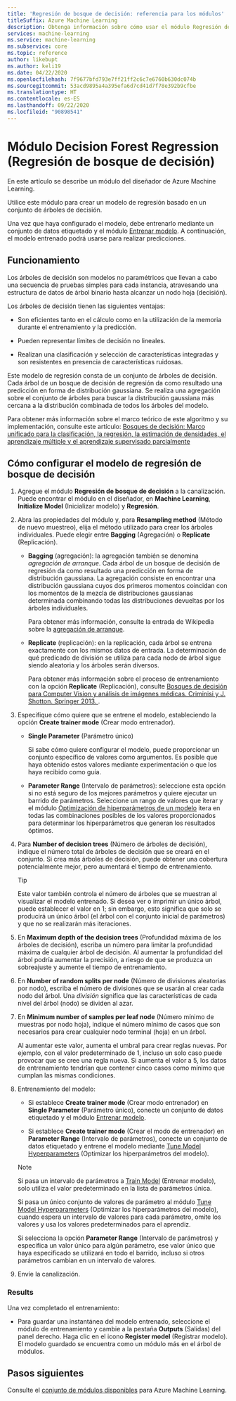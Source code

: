 ```yaml
---
title: 'Regresión de bosque de decisión: referencia para los módulos'
titleSuffix: Azure Machine Learning
description: Obtenga información sobre cómo usar el módulo Regresión de bosque de decisión en Azure Machine Learning para crear un modelo de regresión basado en un conjunto de árboles de decisión.
services: machine-learning
ms.service: machine-learning
ms.subservice: core
ms.topic: reference
author: likebupt
ms.author: keli19
ms.date: 04/22/2020
ms.openlocfilehash: 7f9677bfd793e7ff21ff2c6c7e6760b630dc074b
ms.sourcegitcommit: 53acd9895a4a395efa6d7cd41d7f78e392b9cfbe
ms.translationtype: HT
ms.contentlocale: es-ES
ms.lasthandoff: 09/22/2020
ms.locfileid: "90898541"
---
```

# <a name="decision-forest-regression-module"></a>Módulo Decision Forest Regression (Regresión de bosque de decisión)

En este artículo se describe un módulo del diseñador de Azure Machine Learning.

Utilice este módulo para crear un modelo de regresión basado en un conjunto de árboles de decisión.

Una vez que haya configurado el modelo, debe entrenarlo mediante un conjunto de datos etiquetado y el módulo [Entrenar modelo](./train-model.md). A continuación, el modelo entrenado podrá usarse para realizar predicciones. 

## <a name="how-it-works"></a>Funcionamiento

Los árboles de decisión son modelos no paramétricos que llevan a cabo una secuencia de pruebas simples para cada instancia, atravesando una estructura de datos de árbol binario hasta alcanzar un nodo hoja (decisión).

Los árboles de decisión tienen las siguientes ventajas:

- Son eficientes tanto en el cálculo como en la utilización de la memoria durante el entrenamiento y la predicción.

- Pueden representar límites de decisión no lineales.

- Realizan una clasificación y selección de características integradas y son resistentes en presencia de características ruidosas.

Este modelo de regresión consta de un conjunto de árboles de decisión. Cada árbol de un bosque de decisión de regresión da como resultado una predicción en forma de distribución gaussiana. Se realiza una agregación sobre el conjunto de árboles para buscar la distribución gaussiana más cercana a la distribución combinada de todos los árboles del modelo.

Para obtener más información sobre el marco teórico de este algoritmo y su implementación, consulte este artículo: [Bosques de decisión: Marco unificado para la clasificación, la regresión, la estimación de densidades, el aprendizaje múltiple y el aprendizaje supervisado parcialmente](https://www.microsoft.com/en-us/research/publication/decision-forests-a-unified-framework-for-classification-regression-density-estimation-manifold-learning-and-semi-supervised-learning/?from=http%3A%2F%2Fresearch.microsoft.com%2Fapps%2Fpubs%2Fdefault.aspx%3Fid%3D158806#)

## <a name="how-to-configure-decision-forest-regression-model"></a>Cómo configurar el modelo de regresión de bosque de decisión

1. Agregue el módulo **Regresión de bosque de decisión** a la canalización. Puede encontrar el módulo en el diseñador, en **Machine Learning**, **Initialize Model** (Inicializar modelo) y **Regresión**.

2. Abra las propiedades del módulo y, para **Resampling method** (Método de nuevo muestreo), elija el método utilizado para crear los árboles individuales.  Puede elegir entre **Bagging** (Agregación) o **Replicate** (Replicación).

    - **Bagging** (agregación): la agregación también se denomina *agregación de arranque*. Cada árbol de un bosque de decisión de regresión da como resultado una predicción en forma de distribución gaussiana. La agregación consiste en encontrar una distribución gaussiana cuyos dos primeros momentos coincidan con los momentos de la mezcla de distribuciones gaussianas determinada combinando todas las distribuciones devueltas por los árboles individuales.

         Para obtener más información, consulte la entrada de Wikipedia sobre la [agregación de arranque](https://wikipedia.org/wiki/Bootstrap_aggregating).

    - **Replicate** (replicación): en la replicación, cada árbol se entrena exactamente con los mismos datos de entrada. La determinación de qué predicado de división se utiliza para cada nodo de árbol sigue siendo aleatoria y los árboles serán diversos.

         Para obtener más información sobre el proceso de entrenamiento con la opción **Replicate** (Replicación), consulte [Bosques de decisión para Computer Vision y análisis de imágenes médicas. Criminisi y J. Shotton. Springer 2013. ](https://research.microsoft.com/projects/decisionforests/).

3. Especifique cómo quiere que se entrene el modelo, estableciendo la opción **Create trainer mode** (Crear modo entrenador).

    - **Single Parameter** (Parámetro único)

      Si sabe cómo quiere configurar el modelo, puede proporcionar un conjunto específico de valores como argumentos. Es posible que haya obtenido estos valores mediante experimentación o que los haya recibido como guía.

    - **Parameter Range** (Intervalo de parámetros): seleccione esta opción si no está seguro de los mejores parámetros y quiere ejecutar un barrido de parámetros. Seleccione un rango de valores que iterar y el módulo [Optimización de hiperparámetros de un modelo](tune-model-hyperparameters.md) itera en todas las combinaciones posibles de los valores proporcionados para determinar los hiperparámetros que generan los resultados óptimos. 



4. Para **Number of decision trees** (Número de árboles de decisión), indique el número total de árboles de decisión que se creará en el conjunto. Si crea más árboles de decisión, puede obtener una cobertura potencialmente mejor, pero aumentará el tiempo de entrenamiento.

    > [!TIP]
    > Este valor también controla el número de árboles que se muestran al visualizar el modelo entrenado. Si desea ver o imprimir un único árbol, puede establecer el valor en 1; sin embargo, esto significa que solo se producirá un único árbol (el árbol con el conjunto inicial de parámetros) y que no se realizarán más iteraciones.

5. En **Maximum depth of the decision trees** (Profundidad máxima de los árboles de decisión), escriba un número para limitar la profundidad máxima de cualquier árbol de decisión. Al aumentar la profundidad del árbol podría aumentar la precisión, a riesgo de que se produzca un sobreajuste y aumente el tiempo de entrenamiento.

6. En **Number of random splits per node** (Número de divisiones aleatorias por nodo), escriba el número de divisiones que se usarán al crear cada nodo del árbol. Una *división* significa que las características de cada nivel del árbol (nodo) se dividen al azar.

7. En **Minimum number of samples per leaf node** (Número mínimo de muestras por nodo hoja), indique el número mínimo de casos que son necesarios para crear cualquier nodo terminal (hoja) en un árbol.

     Al aumentar este valor, aumenta el umbral para crear reglas nuevas. Por ejemplo, con el valor predeterminado de 1, incluso un solo caso puede provocar que se cree una regla nueva. Si aumenta el valor a 5, los datos de entrenamiento tendrían que contener cinco casos como mínimo que cumplan las mismas condiciones.


9. Entrenamiento del modelo:

    + Si establece **Create trainer mode** (Crear modo entrenador) en **Single Parameter** (Parámetro único), conecte un conjunto de datos etiquetado y el módulo [Entrenar modelo](train-model.md).  
  
    + Si establece **Create trainer mode** (Crear el modo de entrenador) en **Parameter Range** (Intervalo de parámetros), conecte un conjunto de datos etiquetado y entrene el modelo mediante [Tune Model Hyperparameters](tune-model-hyperparameters.md) (Optimizar los hiperparámetros del modelo).  
  
    > [!NOTE]
    > 
    > Si pasa un intervalo de parámetros a [Train Model](train-model.md) (Entrenar modelo), solo utiliza el valor predeterminado en la lista de parámetros única.  
    > 
    > Si pasa un único conjunto de valores de parámetro al módulo [Tune Model Hyperparameters](tune-model-hyperparameters.md) (Optimizar los hiperparámetros del modelo), cuando espera un intervalo de valores para cada parámetro, omite los valores y usa los valores predeterminados para el aprendiz.  
    > 
    > Si selecciona la opción **Parameter Range** (Intervalo de parámetros) y especifica un valor único para algún parámetro, ese valor único que haya especificado se utilizará en todo el barrido, incluso si otros parámetros cambian en un intervalo de valores.

   

10. Envíe la canalización.

### <a name="results"></a>Results

Una vez completado el entrenamiento:

+ Para guardar una instantánea del modelo entrenado, seleccione el módulo de entrenamiento y cambie a la pestaña **Outputs** (Salidas) del panel derecho. Haga clic en el icono **Register model** (Registrar modelo).  El modelo guardado se encuentra como un módulo más en el árbol de módulos. 

## <a name="next-steps"></a>Pasos siguientes

Consulte el [conjunto de módulos disponibles](module-reference.md) para Azure Machine Learning. 